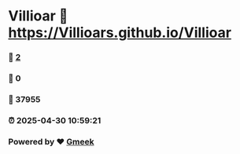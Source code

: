 # Villioar :link: https://Villioars.github.io/Villioar 
### :page_facing_up: [2](https://Villioars.github.io/Villioar/tag.html) 
### :speech_balloon: 0 
### :hibiscus: 37955 
### :alarm_clock: 2025-04-30 10:59:21 
### Powered by :heart: [Gmeek](https://github.com/Meekdai/Gmeek)
